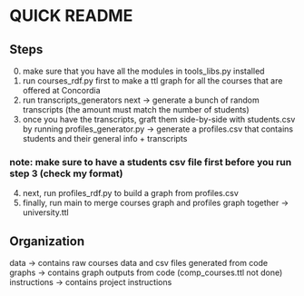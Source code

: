 #   QUICK README

## Steps
0. make sure that you have all the modules in tools_libs.py installed
1. run courses_rdf.py first to make a ttl graph for all the courses that are offered at Concordia
2. run transcripts_generators next -> generate a bunch of random transcripts (the amount must match the number of students)
3. once you have the transcripts, graft them side-by-side with students.csv by running profiles_generator.py -> generate a profiles.csv that contains students and their general info + transcripts

### note: make sure to have a students csv file first before you run step 3 (check my format)

4. next, run profiles_rdf.py to build a graph from profiles.csv
5. finally, run main to merge courses graph and profiles graph together -> university.ttl

## Organization
data -> contains raw courses data and csv files generated from code
graphs -> contains graph outputs from code (comp_courses.ttl not done)
instructions -> contains project instructions